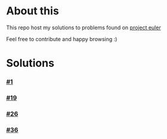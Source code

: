 # About this

This repo host my solutions to problems found on [project euler](wwww.projecteuler.net)

Feel free to contribute and happy browsing :)


# Solutions

### [#1](https://github.com/Kafiil/project-euler/tree/master/problems/1)
### [#19](https://github.com/Kafiil/project-euler/tree/master/problems/19)
### [#26](https://github.com/Kafiil/project-euler/tree/master/problems/26)
### [#36](https://github.com/Kafiil/project-euler/tree/master/problems/36)